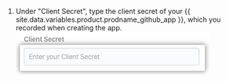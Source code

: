 1. Under "Client Secret", type the client secret of your {{ site.data.variables.product.prodname_github_app }}, which you recorded when creating the app.
  ![Client secret field](/assets/images/help/insights/client-secret.png)

